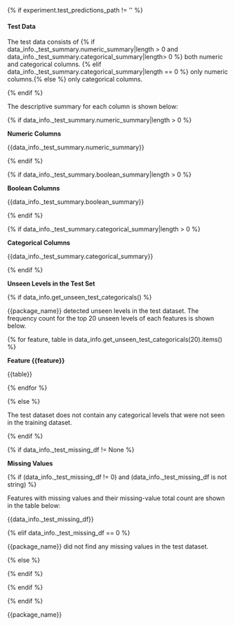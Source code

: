 {% if experiment.test_predictions_path != '' %}

#### Test Data

The test data consists of {% if data_info._test_summary.numeric_summary|length > 0 and  data_info._test_summary.categorical_summary|length> 0 %} both numeric and categorical columns.  {% elif data_info._test_summary.categorical_summary|length == 0 %} only numeric columns.{% else %} only categorical columns.

{% endif %} 

The descriptive summary for each column is shown below:

{% if data_info._test_summary.numeric_summary|length > 0 %}

**Numeric Columns**

{{data_info._test_summary.numeric_summary}}


{% endif %} 

{% if data_info._test_summary.boolean_summary|length > 0 %}

**Boolean Columns**

{{data_info._test_summary.boolean_summary}}

{% endif %}

{% if data_info._test_summary.categorical_summary|length > 0 %}

**Categorical Columns**

{{data_info._test_summary.categorical_summary}}

{% endif %}

**Unseen Levels in the Test Set**

{% if data_info.get_unseen_test_categoricals() %}

{{package_name}} detected unseen levels in the test dataset. The frequency count for the top 20 unseen levels of each features is shown below. 

{% for feature, table in data_info.get_unseen_test_categoricals(20).items() %}

**Feature {{feature}}**

{{table}}

{% endfor %}

{% else %}

The test dataset does not contain any categorical levels that were not seen in the training dataset.

{% endif %}

{% if data_info._test_missing_df != None %} 

**Missing Values**

{% if (data_info._test_missing_df != 0) and (data_info._test_missing_df is not string) %} 

Features with missing values and their missing-value total count are shown in the table below:

{{data_info._test_missing_df}}

{% elif data_info._test_missing_df == 0 %}

{{package_name}} did not find any missing values in the test dataset.

{% else %} 

{% endif %} 

{% endif %}

{% endif %}

{{package_name}}
